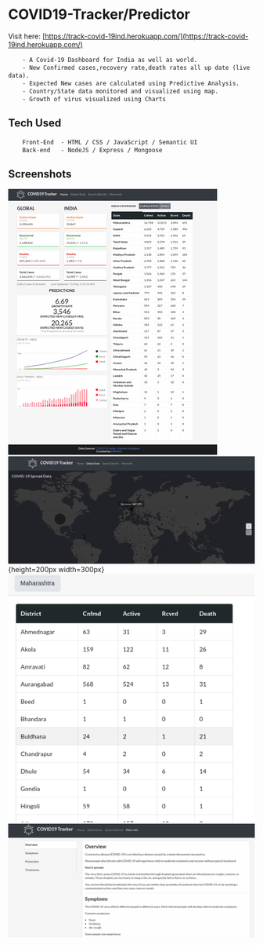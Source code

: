 # COVID19-Tracker/Predictor
Visit here: [https://track-covid-19ind.herokuapp.com/](https://track-covid-19ind.herokuapp.com/)

        - A Covid-19 Dashboard for India as well as world.
        - New Confirmed cases,recovery rate,death rates all up date (live data).
        - Expected New cases are calculated using Predictive Analysis.
        - Country/State data monitored and visualized using map.
        - Growth of virus visualized using Charts
## Tech Used
        Front-End  - HTML / CSS / JavaScript / Semantic UI
        Back-end   - NodeJS / Express / Mongoose
## Screenshots
![Home Page](screnshots/page1.png)
![Global Page](screnshots/page2.png){height=200px width=300px}
![State Page](screnshots/page3.png)
![Info Page](screnshots/page4.png)
      
